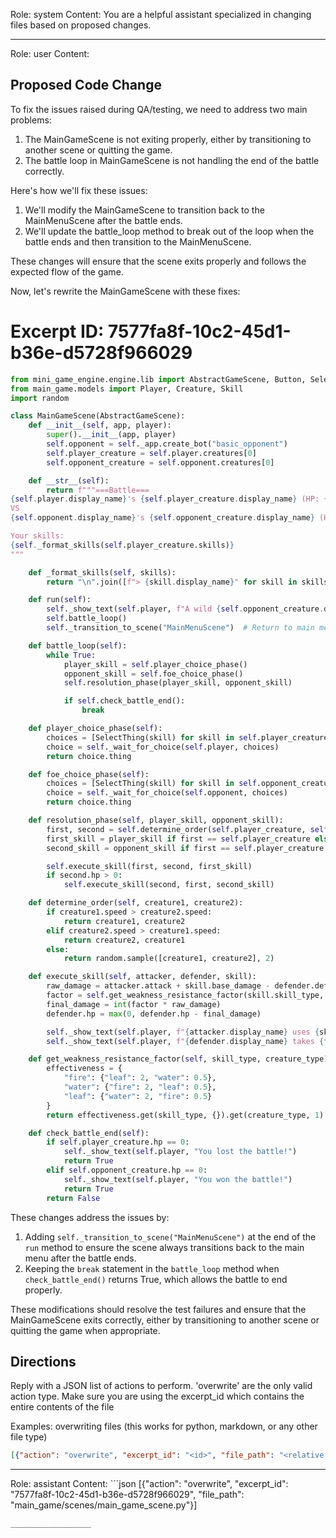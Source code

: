 Role: system
Content: You are a helpful assistant specialized in changing files based on proposed changes.
__________________
Role: user
Content: 
## Proposed Code Change
To fix the issues raised during QA/testing, we need to address two main problems:

1. The MainGameScene is not exiting properly, either by transitioning to another scene or quitting the game.
2. The battle loop in MainGameScene is not handling the end of the battle correctly.

Here's how we'll fix these issues:

1. We'll modify the MainGameScene to transition back to the MainMenuScene after the battle ends.
2. We'll update the battle_loop method to break out of the loop when the battle ends and then transition to the MainMenuScene.

These changes will ensure that the scene exits properly and follows the expected flow of the game.

Now, let's rewrite the MainGameScene with these fixes:

# Excerpt ID: 7577fa8f-10c2-45d1-b36e-d5728f966029
```python main_game/scenes/main_game_scene.py
from mini_game_engine.engine.lib import AbstractGameScene, Button, SelectThing
from main_game.models import Player, Creature, Skill
import random

class MainGameScene(AbstractGameScene):
    def __init__(self, app, player):
        super().__init__(app, player)
        self.opponent = self._app.create_bot("basic_opponent")
        self.player_creature = self.player.creatures[0]
        self.opponent_creature = self.opponent.creatures[0]

    def __str__(self):
        return f"""===Battle===
{self.player.display_name}'s {self.player_creature.display_name} (HP: {self.player_creature.hp}/{self.player_creature.max_hp})
VS
{self.opponent.display_name}'s {self.opponent_creature.display_name} (HP: {self.opponent_creature.hp}/{self.opponent_creature.max_hp})

Your skills:
{self._format_skills(self.player_creature.skills)}
"""

    def _format_skills(self, skills):
        return "\n".join([f"> {skill.display_name}" for skill in skills])

    def run(self):
        self._show_text(self.player, f"A wild {self.opponent_creature.display_name} appears!")
        self.battle_loop()
        self._transition_to_scene("MainMenuScene")  # Return to main menu after battle

    def battle_loop(self):
        while True:
            player_skill = self.player_choice_phase()
            opponent_skill = self.foe_choice_phase()
            self.resolution_phase(player_skill, opponent_skill)

            if self.check_battle_end():
                break

    def player_choice_phase(self):
        choices = [SelectThing(skill) for skill in self.player_creature.skills]
        choice = self._wait_for_choice(self.player, choices)
        return choice.thing

    def foe_choice_phase(self):
        choices = [SelectThing(skill) for skill in self.opponent_creature.skills]
        choice = self._wait_for_choice(self.opponent, choices)
        return choice.thing

    def resolution_phase(self, player_skill, opponent_skill):
        first, second = self.determine_order(self.player_creature, self.opponent_creature)
        first_skill = player_skill if first == self.player_creature else opponent_skill
        second_skill = opponent_skill if first == self.player_creature else player_skill

        self.execute_skill(first, second, first_skill)
        if second.hp > 0:
            self.execute_skill(second, first, second_skill)

    def determine_order(self, creature1, creature2):
        if creature1.speed > creature2.speed:
            return creature1, creature2
        elif creature2.speed > creature1.speed:
            return creature2, creature1
        else:
            return random.sample([creature1, creature2], 2)

    def execute_skill(self, attacker, defender, skill):
        raw_damage = attacker.attack + skill.base_damage - defender.defense
        factor = self.get_weakness_resistance_factor(skill.skill_type, defender.creature_type)
        final_damage = int(factor * raw_damage)
        defender.hp = max(0, defender.hp - final_damage)

        self._show_text(self.player, f"{attacker.display_name} uses {skill.display_name}!")
        self._show_text(self.player, f"{defender.display_name} takes {final_damage} damage!")

    def get_weakness_resistance_factor(self, skill_type, creature_type):
        effectiveness = {
            "fire": {"leaf": 2, "water": 0.5},
            "water": {"fire": 2, "leaf": 0.5},
            "leaf": {"water": 2, "fire": 0.5}
        }
        return effectiveness.get(skill_type, {}).get(creature_type, 1)

    def check_battle_end(self):
        if self.player_creature.hp == 0:
            self._show_text(self.player, "You lost the battle!")
            return True
        elif self.opponent_creature.hp == 0:
            self._show_text(self.player, "You won the battle!")
            return True
        return False
```

These changes address the issues by:

1. Adding `self._transition_to_scene("MainMenuScene")` at the end of the `run` method to ensure the scene always transitions back to the main menu after the battle ends.
2. Keeping the `break` statement in the `battle_loop` method when `check_battle_end()` returns True, which allows the battle to end properly.

These modifications should resolve the test failures and ensure that the MainGameScene exits correctly, either by transitioning to another scene or quitting the game when appropriate.

## Directions
Reply with a JSON list of actions to perform. 'overwrite' are the only valid action type. 
Make sure you are using the excerpt_id which contains the entire contents of the file

Examples:
overwriting files (this works for python, markdown, or any other file type)
```json output_example1
[{"action": "overwrite", "excerpt_id": "<id>", "file_path": "<relative file path>"}]
```

__________________
Role: assistant
Content: ```json
[{"action": "overwrite", "excerpt_id": "7577fa8f-10c2-45d1-b36e-d5728f966029", "file_path": "main_game/scenes/main_game_scene.py"}]
```
__________________
